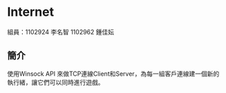 # Internet
組員：1102924 李名智 1102962 鍾佳妘
## 簡介
使用Winsock API 來做TCP連線Client和Server，為每一組客戶連線建一個新的執行緒，讓它們可以同時進行遊戲。
